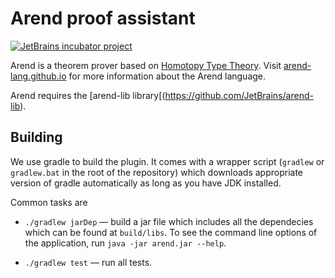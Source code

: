 # Arend proof assistant

[![JetBrains incubator project](http://jb.gg/badges/incubator.svg)](https://confluence.jetbrains.com/display/ALL/JetBrains+on+GitHub)

Arend is a theorem prover based on [Homotopy Type Theory](https://ncatlab.org/nlab/show/homotopy+type+theory).
Visit [arend-lang.github.io](https://arend-lang.github.io/) for more information about the Arend language.

Arend requires the [arend-lib library[(https://github.com/JetBrains/arend-lib).

## Building

We use gradle to build the plugin. It comes with a wrapper script (`gradlew` or `gradlew.bat` in
the root of the repository) which downloads appropriate version of gradle
automatically as long as you have JDK installed.

Common tasks are

  - `./gradlew jarDep` — build a jar file which includes all the dependecies which can be found at `build/libs`.
    To see the command line options of the application, run `java -jar arend.jar --help`.

  - `./gradlew test` — run all tests.
